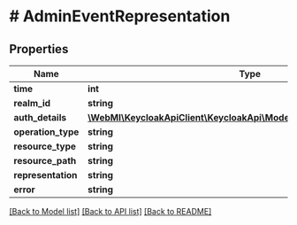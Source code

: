# # AdminEventRepresentation

## Properties

Name | Type | Description | Notes
------------ | ------------- | ------------- | -------------
**time** | **int** |  | [optional]
**realm_id** | **string** |  | [optional]
**auth_details** | [**\WebMI\KeycloakApiClient\KeycloakApi\Model\AuthDetailsRepresentation**](AuthDetailsRepresentation.md) |  | [optional]
**operation_type** | **string** |  | [optional]
**resource_type** | **string** |  | [optional]
**resource_path** | **string** |  | [optional]
**representation** | **string** |  | [optional]
**error** | **string** |  | [optional]

[[Back to Model list]](../../README.md#models) [[Back to API list]](../../README.md#endpoints) [[Back to README]](../../README.md)
